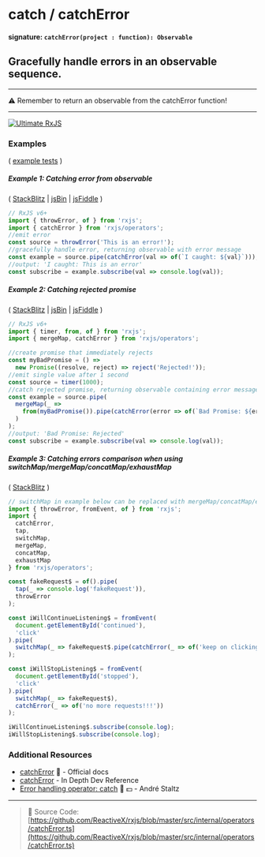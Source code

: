 # catch / catchError

#### signature: `catchError(project : function): Observable`

## Gracefully handle errors in an observable sequence.

---

⚠ Remember to return an observable from the catchError function!

---

[![Ultimate RxJS](https://ultimatecourses.com/static/banners/banner-rxjs.svg 'Ultimate RxJS')](https://ultimatecourses.com/courses/rxjs?ref=4)

### Examples

(
[example tests](https://github.com/btroncone/learn-rxjs/blob/master/operators/specs/error_handling/catch-spec.ts)
)

##### Example 1: Catching error from observable

(
[StackBlitz](https://stackblitz.com/edit/typescript-auc2u2?file=index.ts&devtoolsheight=100)
| [jsBin](http://jsbin.com/porevoxelu/1/edit?js,console) |
[jsFiddle](https://jsfiddle.net/btroncone/wk4oLLqc/) )

```js
// RxJS v6+
import { throwError, of } from 'rxjs';
import { catchError } from 'rxjs/operators';
//emit error
const source = throwError('This is an error!');
//gracefully handle error, returning observable with error message
const example = source.pipe(catchError(val => of(`I caught: ${val}`)));
//output: 'I caught: This is an error'
const subscribe = example.subscribe(val => console.log(val));
```

##### Example 2: Catching rejected promise

(
[StackBlitz](https://stackblitz.com/edit/typescript-nte3xs?file=index.ts&devtoolsheight=100)
| [jsBin](http://jsbin.com/rusaxubanu/1/edit?js,console) |
[jsFiddle](https://jsfiddle.net/btroncone/sLq92gLv/) )

```js
// RxJS v6+
import { timer, from, of } from 'rxjs';
import { mergeMap, catchError } from 'rxjs/operators';

//create promise that immediately rejects
const myBadPromise = () =>
  new Promise((resolve, reject) => reject('Rejected!'));
//emit single value after 1 second
const source = timer(1000);
//catch rejected promise, returning observable containing error message
const example = source.pipe(
  mergeMap(_ =>
    from(myBadPromise()).pipe(catchError(error => of(`Bad Promise: ${error}`)))
  )
);
//output: 'Bad Promise: Rejected'
const subscribe = example.subscribe(val => console.log(val));
```

##### Example 3: Catching errors comparison when using switchMap/mergeMap/concatMap/exhaustMap

(
[StackBlitz](https://stackblitz.com/edit/rxjs-catcherror-withmapoperators?file=index.ts&devtoolsheight=80)
)

```js
// switchMap in example below can be replaced with mergeMap/concatMap/exhaustMap, the same behaviour applies
import { throwError, fromEvent, of } from 'rxjs';
import {
  catchError,
  tap,
  switchMap,
  mergeMap,
  concatMap,
  exhaustMap
} from 'rxjs/operators';

const fakeRequest$ = of().pipe(
  tap(_ => console.log('fakeRequest')),
  throwError
);

const iWillContinueListening$ = fromEvent(
  document.getElementById('continued'),
  'click'
).pipe(
  switchMap(_ => fakeRequest$.pipe(catchError(_ => of('keep on clicking!!!'))))
);

const iWillStopListening$ = fromEvent(
  document.getElementById('stopped'),
  'click'
).pipe(
  switchMap(_ => fakeRequest$),
  catchError(_ => of('no more requests!!!'))
);

iWillContinueListening$.subscribe(console.log);
iWillStopListening$.subscribe(console.log);
```

### Additional Resources

- [catchError](https://rxjs.dev/api/operators/catchError) 📰 - Official docs
- [catchError](https://indepth.dev/reference/rxjs/operators/catch-error) - In Depth Dev Reference
- [Error handling operator: catch](https://egghead.io/lessons/rxjs-error-handling-operator-catch?course=rxjs-beyond-the-basics-operators-in-depth)
  🎥 💵 - André Staltz

---

> 📁 Source Code:
> [https://github.com/ReactiveX/rxjs/blob/master/src/internal/operators/catchError.ts](https://github.com/ReactiveX/rxjs/blob/master/src/internal/operators/catchError.ts)
